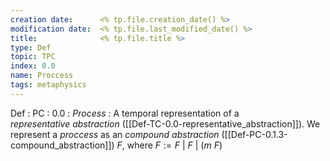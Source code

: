 ```yaml
---
creation date:		<% tp.file.creation_date() %>
modification date:	<% tp.file.last_modified_date() %>
title: 				<% tp.file.title %>
type: Def
topic: TPC
index: 0.0
name: Proccess
tags: metaphysics
---
```


Def : PC : 0.0 : $Process$ : A temporal representation of a $representative\ abstraction$ ([[Def-TC-0.0-representative_abstraction]]). We represent a $proccess$ as an $compound\  abstraction$ ([[Def-PC-0.1.3-compound_abstraction]]) $F$, where  $F := F\ |\ F\ |\ (m\ F)$